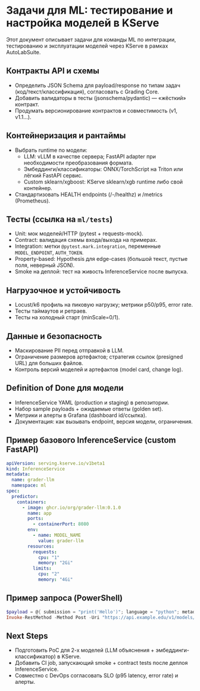 # Задачи для ML: тестирование и настройка моделей в KServe

Этот документ описывает задачи для команды ML по интеграции, тестированию и эксплуатации моделей через KServe в рамках AutoLabSuite.

## Контракты API и схемы

- Определить JSON Schema для payload/response по типам задач (код/текст/классификация), согласовать с Grading Core.
- Добавить валидаторы в тесты (jsonschema/pydantic) — «жёсткий» контракт.
- Продумать версионирование контрактов и совместимость (v1, v1.1…).

## Контейнеризация и рантаймы

- Выбрать runtime по модели:
  - LLM: vLLM в качестве сервера; FastAPI adapter при необходимости преобразования формата.
  - Эмбеддинги/классификаторы: ONNX/TorchScript на Triton или лёгкий FastAPI сервис.
  - Custom sklearn/xgboost: KServe sklearn/xgb runtime либо свой контейнер.
- Стандартизовать HEALTH endpoints (/-/healthz) и /metrics (Prometheus).

## Тесты (ссылка на `ml/tests`)

- Unit: мок моделей/HTTP (pytest + requests-mock).
- Contract: валидация схемы входа/выхода на примерах.
- Integration: метки `@pytest.mark.integration`, переменные `MODEL_ENDPOINT`, `AUTH_TOKEN`.
- Property-based: Hypothesis для edge-cases (большой текст, пустые поля, неверный JSON).
- Smoke на деплой: тест на живость InferenceService после выпуска.

## Нагрузочное и устойчивость

- Locust/k6 профиль на пиковую нагрузку; метрики p50/p95, error rate.
- Тесты таймаутов и ретраев.
- Тесты на холодный старт (minScale=0/1).

## Данные и безопасность

- Маскирование PII перед отправкой в LLM.
- Ограничение размеров артефактов; стратегия ссылок (presigned URL) для больших файлов.
- Контроль версий моделей и артефактов (model card, change log).

## Definition of Done для модели

- InferenceService YAML (production и staging) в репозитории.
- Набор sample payloads + ожидаемые ответы (golden set).
- Метрики и алерты в Grafana (dashboard id/ссылка).
- Документация: как вызывать endpoint, версия модели, ограничения.

## Пример базового InferenceService (custom FastAPI)


```yaml
apiVersion: serving.kserve.io/v1beta1
kind: InferenceService
metadata:
  name: grader-llm
  namespace: ml
spec:
  predictor:
    containers:
      - image: ghcr.io/org/grader-llm:0.1.0
        name: app
        ports:
          - containerPort: 8080
        env:
          - name: MODEL_NAME
            value: grader-llm
        resources:
          requests:
            cpu: "1"
            memory: "2Gi"
          limits:
            cpu: "2"
            memory: "4Gi"
```

## Пример запроса (PowerShell)


```powershell
$payload = @{ submission = "print('Hello')"; language = "python"; metadata = @{ max_score = 10 } } | ConvertTo-Json -Depth 5
Invoke-RestMethod -Method Post -Uri "https://api.example.edu/v1/models/grader-llm:predict" -Headers @{ Authorization = "Bearer $env:AUTH_TOKEN" } -ContentType "application/json" -Body $payload
```

## Next Steps

- Подготовить PoC для 2-х моделей (LLM объяснения + эмбеддинги-классификатор) в KServe.
- Добавить CI job, запускающий smoke + contract tests после деплоя InferenceService.
- Совместно с DevOps согласовать SLO (p95 latency, error rate) и алерты.
